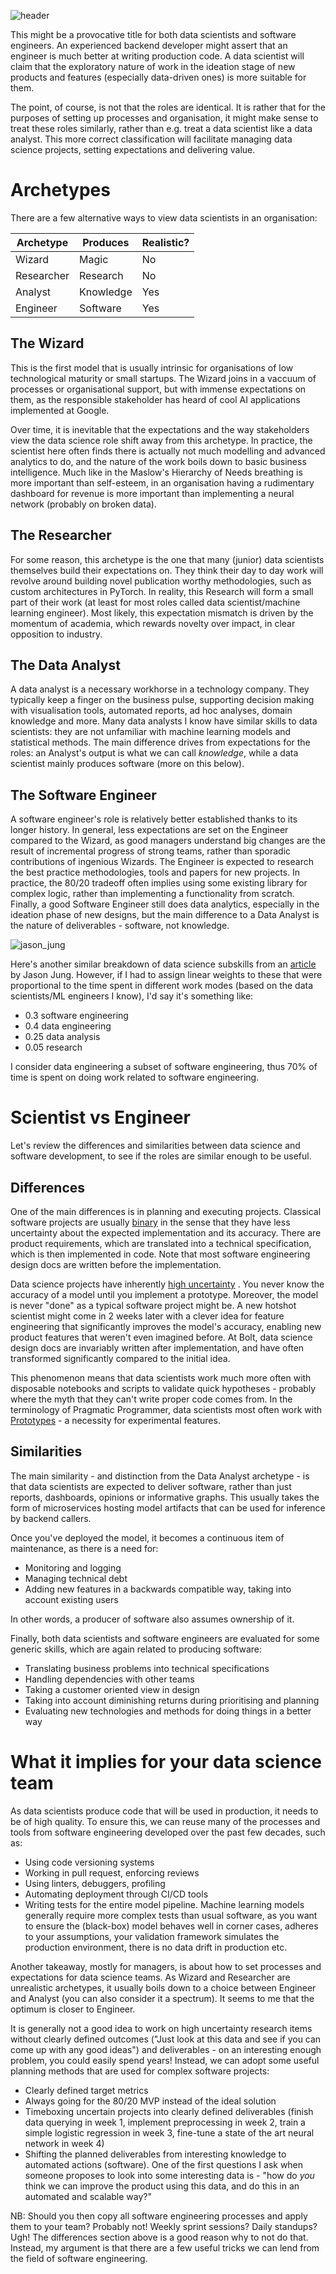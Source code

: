 ![header](https://image.slidesharecdn.com/fsdl-berkeley-lecture11-deployment-and-monitoring-210412162411/95/lecture-11-ml-deployment-monitoring-full-stack-deep-learning-spring-2021-3-638.jpg?cb=1618244664)

This might be a provocative title for both data scientists and software engineers. An experienced backend developer
might assert that an engineer is much better at writing production code. A data scientist will claim that the
exploratory nature of work in the ideation stage of new products and features (especially data-driven ones) is more
suitable for them.

The point, of course, is not that the roles are identical. It is rather that for the purposes of setting up processes
and organisation, it might make sense to treat these roles similarly, rather than e.g. treat a data scientist like a
data analyst. This more correct classification will facilitate managing data science projects, setting expectations and
delivering value.

# Archetypes

There are a few alternative ways to view data scientists in an organisation:

|Archetype   |Produces   |Realistic?  |
|---|---|---|
|Wizard   | Magic  | No  |
|Researcher   | Research  | No  |
|Analyst   | Knowledge  |  Yes |
|Engineer   |  Software |  Yes |

## The Wizard

This is the first model that is usually intrinsic for organisations of low technological maturity or small startups. The
Wizard joins in a vaccuum of processes or organisational support, but with immense expectations on them, as the
responsible stakeholder has heard of cool AI applications implemented at Google.

Over time, it is inevitable that the expectations and the way stakeholders view the data science role shift away from
this archetype. In practice, the scientist here often finds there is actually not much modelling and advanced analytics
to do, and the nature of the work boils down to basic business intelligence. Much like in the Maslow's Hierarchy of
Needs breathing is more important than self-esteem, in an organisation having a rudimentary dashboard for revenue is
more important than implementing a neural network (probably on broken data).

## The Researcher

For some reason, this archetype is the one that many (junior) data scientists themselves build their expectations on.
They think their day to day work will revolve around building novel publication worthy methodologies, such as custom
architectures in PyTorch. In reality, this Research will form a small part of their work (at least for most roles called
data scientist/machine learning engineer). Most likely, this expectation mismatch is driven by the momentum of academia,
which rewards novelty over impact, in clear opposition to industry.

## The Data Analyst

A data analyst is a necessary workhorse in a technology company. They typically keep a finger on the business pulse,
supporting decision making with visualisation tools, automated reports, ad hoc analyses, domain knowledge and more. Many
data analysts I know have similar skills to data scientists: they are not unfamiliar with machine learning models and
statistical methods. The main difference drives from expectations for the roles: an Analyst's output is what we can
call *knowledge*, while a data scientist mainly produces software (more on this below).

## The Software Engineer

A software engineer's role is relatively better established thanks to its longer history. In general, less expectations
are set on the Engineer compared to the Wizard, as good managers understand big changes are the result of incremental
progress of strong teams, rather than sporadic contributions of ingenious Wizards. The Engineer is expected to research
the best practice methodologies, tools and papers for new projects. In practice, the 80/20 tradeoff often implies using
some existing library for complex logic, rather than implementing a functionality from scratch. Finally, a good Software
Engineer still does data analytics, especially in the ideation phase of new designs, but the main difference to a Data
Analyst is the nature of deliverables - software, not knowledge.

![jason_jung](https://miro.medium.com/max/2000/1*bw6Q4AkG9l6vZqaRgOAkfA.png)

Here's another similar breakdown of data science subskills from
an [article](https://towardsdatascience.com/mlevsds-3c89425baabb) by Jason Jung. However, if I had to assign linear
weights to these that were proportional to the time spent in different work modes (based on the data scientists/ML
engineers I know), I'd say it's something like:

* 0.3 software engineering
* 0.4 data engineering
* 0.25 data analysis
* 0.05 research

I consider data engineering a subset of software engineering, thus 70% of time is spent on doing work related to
software engineering.

# Scientist vs Engineer

Let's review the differences and similarities between data science and software development, to see if the roles are
similar enough to be useful.

## Differences

One of the main differences is in planning and executing projects. Classical software projects are
usually [binary](https://www.linkedin.com/posts/joonatan-samuel_data-science-teams-are-fundamentally-different-activity-6699589047687380993-SB4A)
in the sense that they have less uncertainty about the expected implementation and its accuracy. There are product
requirements, which are translated into a technical specification, which is then implemented in code. Note that most
software engineering design docs are written before the implementation.

Data science projects have
inherently [high uncertainty](https://www.comet.ml/site/why-software-engineering-processes-and-tools-dont-work-for-machine-learning/)
. You never know the accuracy of a model until you implement a prototype. Moreover, the model is never "done" as a
typical software project might be. A new hotshot scientist might come in 2 weeks later with a clever idea for feature
engineering that significantly improves the model's accuracy, enabling new product features that weren't even imagined
before. At Bolt, data science design docs are invariably written after implementation, and have often transformed
significantly compared to the initial idea.

This phenomenon means that data scientists work much more often with disposable notebooks and scripts to validate quick
hypotheses - probably where the myth that they can't write proper code comes from. In the terminology of Pragmatic
Programmer, data scientists most often work with [Prototypes](https://blog.codinghorror.com/the-prototype-pitfall/) - a
necessity for experimental features.

## Similarities

The main similarity - and distinction from the Data Analyst archetype - is that data scientists are expected to deliver
software, rather than just reports, dashboards, opinions or informative graphs. This usually takes the form of
microservices hosting model artifacts that can be used for inference by backend callers.

Once you've deployed the model, it becomes a continuous item of maintenance, as there is a need for:

* Monitoring and logging
* Managing technical debt
* Adding new features in a backwards compatible way, taking into account existing users

In other words, a producer of software also assumes ownership of it.

Finally, both data scientists and software engineers are evaluated for some generic skills, which are again related to
producing software:

* Translating business problems into technical specifications
* Handling dependencies with other teams
* Taking a customer oriented view in design
* Taking into account diminishing returns during prioritising and planning
* Evaluating new technologies and methods for doing things in a better way

# What it implies for your data science team

As data scientists produce code that will be used in production, it needs to be of high quality. To ensure this, we can
reuse many of the processes and tools from software engineering developed over the past few decades, such as:

* Using code versioning systems
* Working in pull request, enforcing reviews
* Using linters, debuggers, profiling
* Automating deployment through CI/CD tools
* Writing tests for the entire model pipeline. Machine learning models generally require more complex tests than usual
  software, as you want to ensure the (black-box) model behaves well in corner cases, adheres to your assumptions, your
  validation framework simulates the production environment, there is no data drift in production etc.

Another takeaway, mostly for managers, is about how to set processes and expectations for data science teams. As Wizard
and Researcher are unrealistic archetypes, it usually boils down to a choice between Engineer and Analyst (you can also
consider it a spectrum). It seems to me that the optimum is closer to Engineer.

It is generally not a good idea to work on high uncertainty research items without clearly defined outcomes ("Just look
at this data and see if you can come up with any good ideas") and deliverables - on an interesting enough problem, you
could easily spend years!
Instead, we can adopt some useful planning methods that are used for complex software projects:

* Clearly defined target metrics
* Always going for the 80/20 MVP instead of the ideal solution
* Timeboxing uncertain projects into clearly defined deliverables (finish data querying in week 1, implement
  preprocessing in week 2, train a simple logistic regression in week 3, fine-tune a state of the art neural network in
  week 4)
* Shifting the planned deliverables from interesting knowledge to automated actions (software). One of the first
  questions I ask when someone proposes to look into some interesting data is - "how do *you* think we can improve the
  product using this data, and do this in an automated and scalable way?"

NB: Should you then copy all software engineering processes and apply them to your team? Probably not!
Weekly sprint sessions? Daily standups? Ugh! The differences section above is a good reason why to not do that. Instead,
my argument is that there are a few useful tricks we can lend from the field of software engineering.


